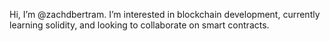 Hi, I’m @zachdbertram.
I’m interested in blockchain development, currently learning solidity, and looking to collaborate on smart contracts.

<!---
zachdbertram/zachdbertram is a ✨ special ✨ repository because its `README.md` (this file) appears on your GitHub profile.
You can click the Preview link to take a look at your changes.
--->
